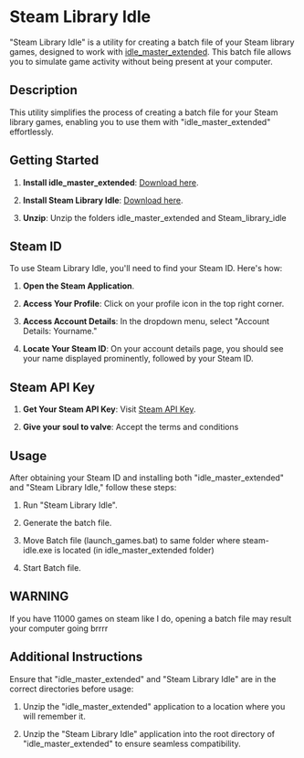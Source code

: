 # Steam Library Idle

"Steam Library Idle" is a utility for creating a batch file of your Steam library games, designed to work with [idle_master_extended](https://github.com/JonasNilson/idle_master_extended). This batch file allows you to simulate game activity without being present at your computer.

## Description

This utility simplifies the process of creating a batch file for your Steam library games, enabling you to use them with "idle_master_extended" effortlessly.

## Getting Started

1. **Install idle_master_extended**: [Download here](https://github.com/JonasNilson/idle_master_extended/releases/).

2. **Install Steam Library Idle**: [Download here](https://github.com/Grypto-kali/Steam_library_idle/releases).

3. **Unzip**: Unzip the folders idle_master_extended and Steam_library_idle

## Steam ID

To use Steam Library Idle, you'll need to find your Steam ID. Here's how:

1. **Open the Steam Application**.

2. **Access Your Profile**: Click on your profile icon in the top right corner.

3. **Access Account Details**: In the dropdown menu, select "Account Details: Yourname."

4. **Locate Your Steam ID**: On your account details page, you should see your name displayed prominently, followed by your Steam ID.

## Steam API Key

1. **Get Your Steam API Key**: Visit [Steam API Key](https://steamcommunity.com/dev/apikey).

2. **Give your soul to valve**: Accept the terms and conditions

## Usage

After obtaining your Steam ID and installing both "idle_master_extended" and "Steam Library Idle," follow these steps:

1. Run "Steam Library Idle".

3. Generate the batch file.

4. Move Batch file (launch_games.bat) to same folder where steam-idle.exe is located (in idle_master_extended folder)

5. Start Batch file.
## WARNING
If you have 11000 games on steam like I do, opening a batch file may result your computer going brrrr
## Additional Instructions

Ensure that "idle_master_extended" and "Steam Library Idle" are in the correct directories before usage:

1. Unzip the "idle_master_extended" application to a location where you will remember it.

2. Unzip the "Steam Library Idle" application into the root directory of "idle_master_extended" to ensure seamless compatibility.
